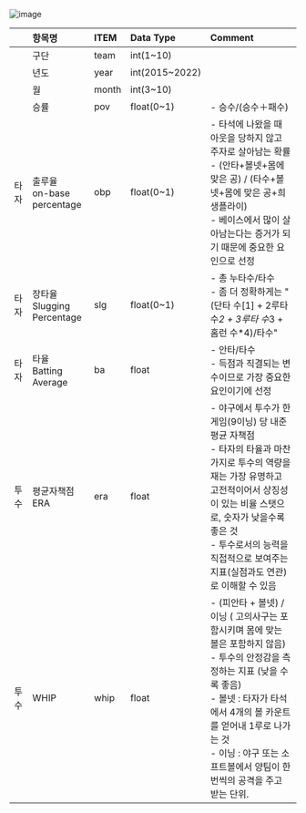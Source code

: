 ![image](https://user-images.githubusercontent.com/104780664/174286766-ec993bdb-8804-4865-94f9-8e4cc9ce8e3d.png)

||항목명|ITEM|Data Type|Comment|
|:----|:---------------|:---|:--------|:-------------------------------------------------------|
||구단|team|int(1~10)||
||년도|year|int(2015~2022)||
||월|month|int(3~10)||
||승률|pov|float(0~1)|- 승수/(승수＋패수)|
|타자|출루율</br>on-base percentage|obp|float(0~1)|- 타석에 나왔을 때 아웃을 당하지 않고 주자로 살아남는 확률 </br>  - (안타+볼넷+몸에 맞은 공) / (타수+볼넷+몸에 맞은 공+희생플라이) </br> - 베이스에서 많이 살아남는다는 증거가 되기 때문에 중요한 요인으로 선정|
|타자|장타율</br>Slugging Percentage|slg|float(0~1)|- 총 누타수/타수 </br> - 좀 더 정확하게는 "(단타 수[1] + 2루타 수*2 + 3루타 수*3 + 홈런 수*4)/타수"|
|타자|타율</br>Batting Average|ba|float|- 안타/타수 </br> - 득점과 직결되는 변수이므로 가장 중요한 요인이기에 선정|
|투수|평균자책점</br>ERA|era|float|- 야구에서 투수가 한 게임(9이닝) 당 내준 평균 자책점 </br> - 타자의 타율과 마찬가지로 투수의 역량을 재는 가장 유명하고 고전적이어서 상징성이 있는 비율 스탯으로, 숫자가 낮을수록 좋은 것 </br> - 투수로서의 능력을 직접적으로 보여주는 지표(실점과도 연관)로 이해할 수 있음|
|투수|WHIP|whip|float|- (피안타 + 볼넷) / 이닝 ( 고의사구는 포함시키며 몸에 맞는 볼은 포함하지 않음) </br> - 투수의 안정감을 측정하는 지표 (낮을 수록 좋음) </br> - 볼넷 : 타자가 타석에서 4개의 볼 카운트를 얻어내 1루로 나가는 것  </br> - 이닝 : 야구 또는 소프트볼에서 양팀이 한 번씩의 공격을 주고 받는 단위.|
